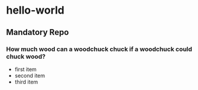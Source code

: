 # hello-world
## Mandatory Repo

### How much wood can a woodchuck chuck if a woodchuck could chuck wood?

* first item
* second item
* third item
